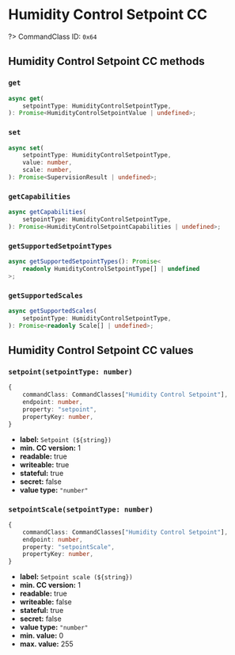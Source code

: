 # Humidity Control Setpoint CC

?> CommandClass ID: `0x64`

## Humidity Control Setpoint CC methods

### `get`

```ts
async get(
	setpointType: HumidityControlSetpointType,
): Promise<HumidityControlSetpointValue | undefined>;
```

### `set`

```ts
async set(
	setpointType: HumidityControlSetpointType,
	value: number,
	scale: number,
): Promise<SupervisionResult | undefined>;
```

### `getCapabilities`

```ts
async getCapabilities(
	setpointType: HumidityControlSetpointType,
): Promise<HumidityControlSetpointCapabilities | undefined>;
```

### `getSupportedSetpointTypes`

```ts
async getSupportedSetpointTypes(): Promise<
	readonly HumidityControlSetpointType[] | undefined
>;
```

### `getSupportedScales`

```ts
async getSupportedScales(
	setpointType: HumidityControlSetpointType,
): Promise<readonly Scale[] | undefined>;
```

## Humidity Control Setpoint CC values

### `setpoint(setpointType: number)`

```ts
{
	commandClass: CommandClasses["Humidity Control Setpoint"],
	endpoint: number,
	property: "setpoint",
	propertyKey: number,
}
```

-   **label:** `Setpoint (${string})`
-   **min. CC version:** 1
-   **readable:** true
-   **writeable:** true
-   **stateful:** true
-   **secret:** false
-   **value type:** `"number"`

### `setpointScale(setpointType: number)`

```ts
{
	commandClass: CommandClasses["Humidity Control Setpoint"],
	endpoint: number,
	property: "setpointScale",
	propertyKey: number,
}
```

-   **label:** `Setpoint scale (${string})`
-   **min. CC version:** 1
-   **readable:** true
-   **writeable:** false
-   **stateful:** true
-   **secret:** false
-   **value type:** `"number"`
-   **min. value:** 0
-   **max. value:** 255
